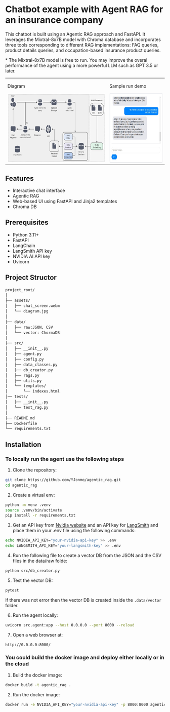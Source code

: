 # Chatbot example with Agent RAG for an insurance company

This chatbot is built using an Agentic RAG approach and FastAPI. It leverages the Mixtral-8x7B model with Chroma database and incorporates three tools corresponding to different RAG implementations: FAQ queries, product details queries, and occupation-based insurance product queries.

\* The Mixtral-8x7B model is free to run. You may improve the overal performance of the agent using a more powerful LLM such as GPT 3.5 or later.

<table>
  <tr>
    <td>
      <p>Diagram</p>
      <img src="./assets/diagram.jpg" alt="Agent Architecture Diagram" width="850" height="220">
    </td>
    <td>
      <p>Sample run demo</p>
      <img src="./assets/chat_screen.jpg" width="420" height="220" alt="Watch the video">
    </td>
  </tr>
</table>


## Features

- Interactive chat interface
- Agentic RAG
- Web-based UI using FastAPI and Jinja2 templates
- Chroma DB


## Prerequisites

- Python 3.11+
- FastAPI
- LangChain
- LangSmith API key
- NVIDIA AI API key
- Uvicorn


## Project Structor
```bash
project_root/
│
├── assets/
│   ├── chat_screen.webm
│   └── diagram.jpg   
│     
├── data/
│   ├── raw:JSON, CSV
│   └── vector: ChormaDB
│
├── src/
│   ├── __init__.py
│   ├── agent.py
│   ├── config.py
│   ├── data_classes.py
│   ├── db_creator.py
│   ├── rags.py
│   ├── utils.py
│   └── templates/
│       └── indexes.html
│── tests/
│   ├── __init__.py
│   └── test_rag.py      
│
├── README.md
├── Dockerfile
└── requirements.txt
```


## Installation

### To locally run the agent use the following steps

1. Clone the repository:
```bash
git clone https://github.com/YJonmo/agentic_rag.git
cd agentic_rag
```

2. Create a virtual env:
```bash
python -m venv .venv
source .venv/bin/activate
pip install -r requirements.txt
```

3. Get an API key from [Nvidia website](https://build.nvidia.com/mistralai/mixtral-8x7b-instruct?snippet_tab=Python&signin=true&api_key=true) and an API key for [LangSmith](https://docs.smith.langchain.com/administration/how_to_guides/organization_management/create_account_api_key) and place them in your .env file using the following commands:
```bash
echo NVIDIA_API_KEY="your-nvidia-api-key" >> .env
echo LANGSMITH_API_KEY="your-langsmith-key" >> .env
```

4. Run the following file to create a vector DB from the JSON and the CSV files in the data/raw folde:
```bash
python src/db_creator.py
```

5. Test the vector DB:
```bash
pytest
```
If there was not error then the vector DB is created inside the ```.data/vector``` folder.


6. Run the agent locally:
```bash
uvicorn src.agent:app --host 0.0.0.0 --port 8000 --reload
```

7. Open a web browser at:
```bash
http://0.0.0.0:8000/
```

### You could build the docker image and deploy either locally or in the cloud

1. Build the docker image:
```bash
docker build -t agentic_rag .
```

2. Run the docker image:
```bash
docker run -e NVIDIA_API_KEY="your-nvidia-api-key" -p 8000:8000 agentic_rag
```
